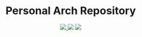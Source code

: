 <h1 align="center">
Personal Arch Repository
</h1>

<p align="center">
<a href="https://github.com/zjuyk/repo/"><img src="https://img.shields.io/github/workflow/status/zjuyk/repo/Build Archlinux Packages/master" /></>
<a href=""><img = src="https://img.shields.io/github/repo-size/zjuyk/repo" /></a>
<img src="https://shields-staging.herokuapp.com/github/directory-file-count/zjuyk/repo?label=packages" />
</p>


